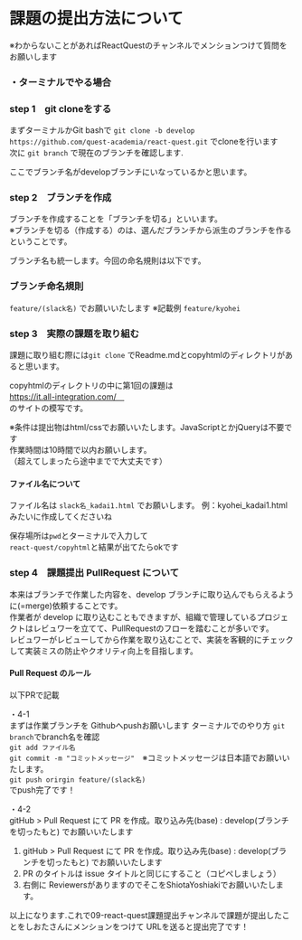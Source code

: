 # 課題の提出方法について

※わからないことがあればReactQuestのチャンネルでメンションつけて質問をお願いします

### ・ターミナルでやる場合

### step 1　git cloneをする
まずターミナルかGit bashで
`git clone -b develop https://github.com/quest-academia/react-quest.git`
でcloneを行います
<br>
次に
`git branch` で現在のブランチを確認します.

ここでブランチ名がdevelopブランチにいなっているかと思います。

### step 2　ブランチを作成
ブランチを作成することを「ブランチを切る」といいます。  
※ブランチを切る（作成する）のは、選んだブランチから派生のブランチを作るということです。  

ブランチ名も統一します。今回の命名規則は以下です。

### ブランチ命名規則
`feature/(slack名)`  でお願いいたします
※記載例 `feature/kyohei` 

### step 3　実際の課題を取り組む

課題に取り組む際には`git clone` でReadme.mdとcopyhtmlのディレクトリがあると思います。

copyhtmlのディレクトリの中に第1回の課題は
<br>
https://it.all-integration.com/　<br>のサイトの模写です。

※条件は提出物はhtml/cssでお願いいたします。JavaScriptとかjQueryは不要です
<br>
作業時間は10時間で以内お願いします。
<br>
（超えてしまったら途中までで大丈夫です）

#### ファイル名について
ファイル名は `slack名_kadai1.html` でお願いします。
 例：kyohei_kadai1.htmlみたいに作成してくださいね
 
 保存場所は`pwd`とターミナルで入力して
 <br>
 `react-quest/copyhtml`と結果が出てたらokです

### step 4　課題提出 PullRequest について

本来はブランチで作業した内容を、develop ブランチに取り込んでもらえるように(=merge)依頼することです。  
作業者が develop に取り込むこともできますが、組織で管理しているプロジェクトはレビュワーを立てて、PullRequestのフローを踏むことが多いです。  
レビュワーがレビューしてから作業を取り込むことで、実装を客観的にチェックして実装ミスの防止やクオリティ向上を目指します。

#### Pull Request のルール
以下PRで記載

・4-1 
<br>
 まずは作業ブランチを Githubへpushお願いします
ターミナルでのやり方
`git branch`でbranch名を確認
<br>
`git add ファイル名`
<br>
`git commit -m "コミットメッセージ"`　※コミットメッセージは日本語でお願いいたします。
<br>
`git push orirgin feature/(slack名)`
<br>
でpush完了です！

・4-2
<br>
gitHub > Pull Request にて PR を作成。取り込み先(base) : develop(ブランチを切ったもと) でお願いいたします

1. gitHub > Pull Request にて PR を作成。取り込み先(base) : develop(ブランチを切ったもと) でお願いいたします
1. PR のタイトルは issue タイトルと同じにすること（コピペしましょう）
1. 右側に ReviewersがありますのでそこをShiotaYoshiakiでお願いいたします。


以上になります.これで09-react-quest課題提出チャンネルで課題が提出したことをしおたさんにメンションをつけて
URLを送ると提出完了です！
